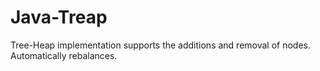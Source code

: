 # Java-Treap
Tree-Heap implementation supports the additions and removal of nodes. Automatically rebalances.
